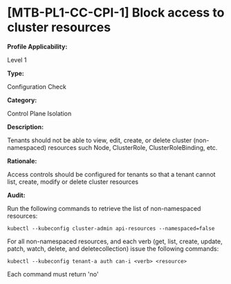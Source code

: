 # [MTB-PL1-CC-CPI-1] Block access to cluster resources

**Profile Applicability:** 

Level 1

**Type:**

Configuration Check

**Category:**

Control Plane Isolation

**Description:** 

Tenants should not be able to view, edit, create, or delete cluster (non-namespaced) resources such Node, ClusterRole, ClusterRoleBinding, etc. 

**Rationale:** 

Access controls should be configured for tenants so that a tenant cannot list, create, modify or delete cluster resources

**Audit:**

Run the following commands to retrieve the list of non-namespaced resources:

  	kubectl --kubeconfig cluster-admin api-resources --namespaced=false

For all non-namespaced resources, and each verb (get, list, create, update, patch, watch, delete, and deletecollection) issue the following commands:
	
	kubectl --kubeconfig tenant-a auth can-i <verb> <resource>

Each command must return 'no'
